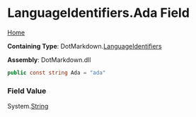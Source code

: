<a name="_top"></a>

# LanguageIdentifiers\.Ada Field

[Home](../../../README.md#_top)

**Containing Type**: DotMarkdown\.[LanguageIdentifiers](../README.md#_top)

**Assembly**: DotMarkdown\.dll

```csharp
public const string Ada = "ada"
```

### Field Value

System\.[String](https://docs.microsoft.com/en-us/dotnet/api/system.string)